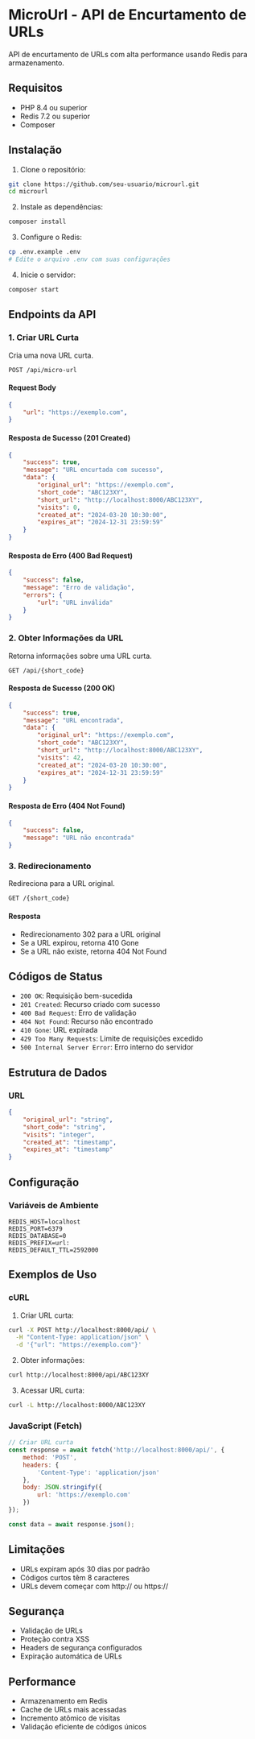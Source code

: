 # MicroUrl - API de Encurtamento de URLs

API de encurtamento de URLs com alta performance usando Redis para armazenamento.

## Requisitos

- PHP 8.4 ou superior
- Redis 7.2 ou superior
- Composer

## Instalação

1. Clone o repositório:
```bash
git clone https://github.com/seu-usuario/microurl.git
cd microurl
```

2. Instale as dependências:
```bash
composer install
```

3. Configure o Redis:
```bash
cp .env.example .env
# Edite o arquivo .env com suas configurações
```

4. Inicie o servidor:
```bash
composer start
```

## Endpoints da API

### 1. Criar URL Curta

Cria uma nova URL curta.

```http
POST /api/micro-url
```

#### Request Body
```json
{
    "url": "https://exemplo.com",
}
```

#### Resposta de Sucesso (201 Created)
```json
{
    "success": true,
    "message": "URL encurtada com sucesso",
    "data": {
        "original_url": "https://exemplo.com",
        "short_code": "ABC123XY",
        "short_url": "http://localhost:8000/ABC123XY",
        "visits": 0,
        "created_at": "2024-03-20 10:30:00",
        "expires_at": "2024-12-31 23:59:59"
    }
}
```

#### Resposta de Erro (400 Bad Request)
```json
{
    "success": false,
    "message": "Erro de validação",
    "errors": {
        "url": "URL inválida"
    }
}
```

### 2. Obter Informações da URL

Retorna informações sobre uma URL curta.

```http
GET /api/{short_code}
```

#### Resposta de Sucesso (200 OK)
```json
{
    "success": true,
    "message": "URL encontrada",
    "data": {
        "original_url": "https://exemplo.com",
        "short_code": "ABC123XY",
        "short_url": "http://localhost:8000/ABC123XY",
        "visits": 42,
        "created_at": "2024-03-20 10:30:00",
        "expires_at": "2024-12-31 23:59:59"
    }
}
```

#### Resposta de Erro (404 Not Found)
```json
{
    "success": false,
    "message": "URL não encontrada"
}
```

### 3. Redirecionamento

Redireciona para a URL original.

```http
GET /{short_code}
```

#### Resposta
- Redirecionamento 302 para a URL original
- Se a URL expirou, retorna 410 Gone
- Se a URL não existe, retorna 404 Not Found

## Códigos de Status

- `200 OK`: Requisição bem-sucedida
- `201 Created`: Recurso criado com sucesso
- `400 Bad Request`: Erro de validação
- `404 Not Found`: Recurso não encontrado
- `410 Gone`: URL expirada
- `429 Too Many Requests`: Limite de requisições excedido
- `500 Internal Server Error`: Erro interno do servidor

## Estrutura de Dados

### URL
```json
{
    "original_url": "string",
    "short_code": "string",
    "visits": "integer",
    "created_at": "timestamp",
    "expires_at": "timestamp"
}
```

## Configuração

### Variáveis de Ambiente
```env
REDIS_HOST=localhost
REDIS_PORT=6379
REDIS_DATABASE=0
REDIS_PREFIX=url:
REDIS_DEFAULT_TTL=2592000
```

## Exemplos de Uso

### cURL

1. Criar URL curta:
```bash
curl -X POST http://localhost:8000/api/ \
  -H "Content-Type: application/json" \
  -d '{"url": "https://exemplo.com"}'
```

2. Obter informações:
```bash
curl http://localhost:8000/api/ABC123XY
```

3. Acessar URL curta:
```bash
curl -L http://localhost:8000/ABC123XY
```

### JavaScript (Fetch)

```javascript
// Criar URL curta
const response = await fetch('http://localhost:8000/api/', {
    method: 'POST',
    headers: {
        'Content-Type': 'application/json'
    },
    body: JSON.stringify({
        url: 'https://exemplo.com'
    })
});

const data = await response.json();
```

## Limitações

- URLs expiram após 30 dias por padrão
- Códigos curtos têm 8 caracteres
- URLs devem começar com http:// ou https://

## Segurança

- Validação de URLs
- Proteção contra XSS
- Headers de segurança configurados
- Expiração automática de URLs

## Performance

- Armazenamento em Redis
- Cache de URLs mais acessadas
- Incremento atômico de visitas
- Validação eficiente de códigos únicos 